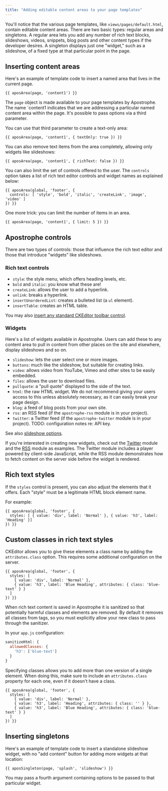 ```yaml
---
title: "Adding editable content areas to your page templates"
---
```


You'll notice that the various page templates, like `views/pages/default.html`, contain editable content areas. There are two basic types: regular areas and singletons. A regular area lets you add any number of rich text blocks, slideshows, videos, snippets, blog posts and other content types if the developer desires. A singleton displays just one "widget," such as a slideshow, of a fixed type at that particular point in the page.

## Inserting content areas

Here's an example of template code to insert a named area that lives in the current page.

```markup
{{ aposArea(page, 'content1') }}
```

The `page` object is made available to your page templates by Apostrophe. The name `content1 indicates that we are addressing a particular named content area within the page. It's possible to pass options via a third parameter.

You can use that third parameter to create a text-only area:

```markup
{{ aposArea(page, 'content1', { textOnly: true }) }}
```

You can also remove text items from the area completely, allowing only widgets like slideshows:

```markup
{{ aposArea(page, 'content1', { richText: false }) }}
```

You can also limit the set of controls offered to the user. The `controls` option takes a list of rich text editor controls and widget names as explained below:

```markup
{{ aposArea(global, 'footer', {
  controls: [ 'style', 'bold', 'italic', 'createLink', 'image', 'video' ]
}) }}
```

One more trick: you can limit the number of items in an area.

```markup
{{ aposArea(page, 'content1', { limit: 5 }) }}
```

## Apostrophe controls

There are two types of controls: those that influence the rich text editor and those that introduce "widgets" like slideshows.

### Rich text controls

* `style`: the style menu, which offers heading levels, etc.
* `bold` and `italic`: you know what these are!
* `createLink`: allows the user to add a hyperlink.
* `unlink`: breaks a hyperlink.
* `insertUnorderedList`: creates a bulleted list (a `ul` element).
* `insertTable`: creates an HTML table.

You may also [insert any standard CKEditor toolbar control](http://ckeditor.com/forums/CKEditor/Complete-list-of-toolbar-items).

### Widgets

Here's a list of widgets available in Apostrophe. Users can add these to any content area to pull in content from other places on the site and elsewhere, display slideshows and so on.

* `slideshow`: lets the user select one or more images.
* `buttons`: much like the slideshow, but suitable for creating links.
* `video`: allows video from YouTube, Vimeo and other sites to be easily embedded.
* `files`: allows the user to download files.
* `pullquote`: a "pull quote" displayed to the side of the text.
* `html`: the raw HTML widget. We do not recommend giving your users access to this unless absolutely necessary, as it can easily break your page design.
* `blog`: a feed of blog posts from your own site.
* `rss`: an RSS feed (if the `apostrophe-rss` module is in your project).
* `twitter`: a Twitter feed (if the `apostrophe-twitter` module is in your project). TODO: configuration notes re: API key.

See also [slideshow options](/tutorials/frontend-development/slideshow-options.html).

If you're interested in creating new widgets, check out the [Twitter](http://github.com/punkave/apostrophe-twitter) module and the [RSS](http://github.com/punkave/apostrophe-rss) module as examples. The Twitter module includes a player powered by client-side JavaScript, while the RSS module demonstrates how to fetch content on the server side before the widget is rendered.

## Rich text styles

If the `styles` control is present, you can also adjust the elements that it offers. Each "style" must be a legitimate HTML block element name.

For example:

```markup
{{ aposArea(global, 'footer', {
  styles: [ { value: 'div', label: 'Normal' }, { value: 'h3', label: 'Heading' }]
}) }}
```

## Custom classes in rich text styles

CKEditor allows you to give these elements a class name by adding the `attributes.class` option. This requires some additional configuration on the server.

```markup
{{ aposArea(global, 'footer', {
  styles: [
    { value: 'div', label: 'Normal' },
    { value: 'h3', label: 'Blue Heading', attributes: { class: 'blue-text' } }
  ]
}) }}
```

When rich text content is saved in Apostrophe it is sanitized so that potentially harmful classes and elements are removed. By default it removes all classes from tags, so you must explicitly allow your new class to pass through the sanitizer.

In your `app.js` configuration:

```javascript
sanitizeHtml: {
  allowedClasses: {
    'h3': ['blue-text']
  }
}
```

Specifying classes allows you to add more than one version of a single element. When doing this, make sure to include an `attributes.class` property for each one, even if it doesn't have a class.

```markup
{{ aposArea(global, 'footer', {
  styles: [
    { value: 'div', label: 'Normal' },
    { value: 'h3', label: 'Heading', attributes: { class: '' } },
    { value: 'h3', label: 'Blue Heading', attributes: { class: 'blue-text' } }
  ]
}) }}
```

## Inserting singletons

Here's an example of template code to insert a standalone slideshow widget, with no "add content" button for adding more widgets at that location:

```markup
{{ aposSingleton(page, 'splash', 'slideshow') }}
```

You may pass a fourth argument containing options to be passed to that particular widget.


